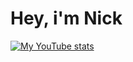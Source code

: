 # Hey, i'm Nick
[![My YouTube stats](https://youtube-stats-card.vercel.app/api?channelid=UCDSLBzfHUpIQiSFFz1pL5lw)](https://www.youtube.com/@StrandedClone)

